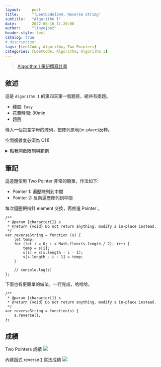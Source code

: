 ```yaml
---
layout:     post
title:      "[LeetCode]344. Reverse String"
subtitle:   "Algorithm I"
date:       2022-06-16 11:20:00
author:     "linyejoe2"
header-style: text
catalog: true
# description: 
tags: [LeetCode, Algorithm, Two Pointers]
categories: [LeetCode, Algorithm, Algorithm I]
---
```


>[Algorithm I 筆記撰寫計畫](/2022/06/14/leetcode/Algorithm/Algorithm%20I/Starting-write-Algorithm-I-Note/)

## 敘述

這是 `Algorithm I` 的第四天第一個題目，總共有兩題。

+ 難度: `Easy` 
+ 花費時間: 30min
+ [題目](https://leetcode.com/problems/reverse-string/)

傳入一個包含字母的陣列，把陣列原地(in-place)反轉。

空間複雜度必須為 O(1)

<!--more-->



<details><summary>點我開啟限制與範例</summary>
<pre>

**限制:**

-   `1 <= s.length <= 105`
-   `s[i]` is a [printable ascii character](https://en.wikipedia.org/wiki/ASCII#Printable_characters).


**Example 1:**

```=
Input: s = ["h","e","l","l","o"]
Output: ["o","l","l","e","h"]
```

**Example 2:**

```=
Input: s = ["H","a","n","n","a","h"]
Output: ["h","a","n","n","a","H"]
```
</pre></details>

## 筆記

這道題使用 Two Pointer 非常的簡單，作法如下:

+ Pointer 1: 遍歷陣列到中間
+ Pointer 2: 反向遍歷陣列到中間

每次迴圈把指針 element 交換，再推進 Pointer 。

```js=
/**
 * @param {character[]} s
 * @return {void} Do not return anything, modify s in-place instead.
 */
var reverseString = function (s) {
    let temp;
    for (let i = 0; i < Math.floor(s.length / 2); i++) {
        temp = s[i];
        s[i] = s[s.length - i - 1];
        s[s.length - i - 1] = temp;
    }

    // console.log(s)
};
```

下面也有更簡單的做法，一行完成，哈哈哈。

```js=
/**
 * @param {character[]} s
 * @return {void} Do not return anything, modify s in-place instead.
 */
var reverseString = function(s) {
    s.reverse();
};
```

## 成績

Two Pointers 成績
![](https://i.imgur.com/kZ5HgK4.png)


內建函式 reverse() 寫法成績
![](https://i.imgur.com/Oclfd2Z.png)

<details style='display:none;'><summary>點我開啟舊寫法/失敗寫法</summary>
<pre>



</pre></details>

<!-- ##### 參考資料 -->